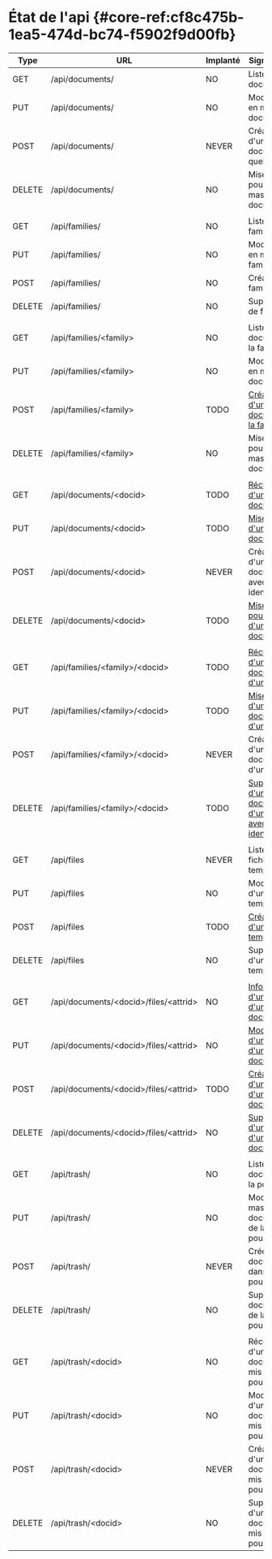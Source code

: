 # État de l'api {#core-ref:cf8c475b-1ea5-474d-bc74-f5902f9d00fb}



|  Type  |                        URL                        |               Implanté              |                             Signification                             |
| ------ | ------------------------------------------------- | ----------------------------------- | --------------------------------------------------------------------- |
| GET    | /api/documents/                                   | <span class="apiNo">NO</span>       | Liste de documents                                                    |
| PUT    | /api/documents/                                   | <span class="apiNo">NO</span>       | Modification en masse de documents                                    |
| POST   | /api/documents/                                   | <span class="apiNever">NEVER</span> | Création d'un document quelconque                                     |
| DELETE | /api/documents/                                   | <span class="apiNo">NO</span>       | Mise à la poubelle en masse de documents                              |
|        |                                                   |                                     |                                                                       |
| GET    | /api/families/                                    | <span class="apiNo">NO</span>       | Liste des familles                                                    |
| PUT    | /api/families/                                    | <span class="apiNo">NO</span>       | Modification en masse de familles                                     |
| POST   | /api/families/                                    | <span class="apiNo">NO</span>       | Création de familles                                                  |
| DELETE | /api/families/                                    | <span class="apiNo">NO</span>       | Suppression de familles                                               |
|        |                                                   |                                     |                                                                       |
| GET    | /api/families/&lt;family&gt;                      | <span class="apiNo">NO</span>       | Liste de document de la famille                                       |
| PUT    | /api/families/&lt;family&gt;                      | <span class="apiNo">NO</span>       | Modification en masse de documents                                    |
| POST   | /api/families/&lt;family&gt;                      | <span class="apiTodo">TODO</span>   | [Création d'un document de la famille][POSTDOC]                       |
| DELETE | /api/families/&lt;family&gt;                      | <span class="apiNo">NO</span>       | Mise à la poubelle en masse de documents                              |
|        |                                                   |                                     |                                                                       |
| GET    | /api/documents/&lt;docid&gt;                      | <span class="apiTodo">TODO</span>   | [Récupération d'un document][GETDOC]                                  |
| PUT    | /api/documents/&lt;docid&gt;                      | <span class="apiTodo">TODO</span>   | [Mise à jour d'un document][PUTDOC]                                   |
| POST   | /api/documents/&lt;docid&gt;                      | <span class="apiNever">NEVER</span> | Création d'un document avec un identifiant                            |
| DELETE | /api/documents/&lt;docid&gt;                      | <span class="apiTodo">TODO</span>   | [Mise à la poubelle d'un document][DELDOC]                            |
|        |                                                   |                                     |                                                                       |
| GET    | /api/families/&lt;family&gt;/&lt;docid&gt;        | <span class="apiTodo">TODO</span>   | [Récupération d'un document d'une famille][GETDOC]                    |
| PUT    | /api/families/&lt;family&gt;/&lt;docid&gt;        | <span class="apiTodo">TODO</span>   | [Mise à jour d'un document d'une famille][PUTDOC]                     |
| POST   | /api/families/&lt;family&gt;/&lt;docid&gt;        | <span class="apiTodo">NEVER</span>  | Création d'un document d'une famille                                  |
| DELETE | /api/families/&lt;family&gt;/&lt;docid&gt;        | <span class="apiTodo">TODO</span>   | [Suppression d'un document d'une famille avec un identifiant][DELDOC] |
|        |                                                   |                                     |                                                                       |
| GET    | /api/files                                        | <span class="apiNever">NEVER</span> | Liste des fichiers temporaires                                        |
| PUT    | /api/files                                        | <span class="apiNo">NO</span>       | Modification d'un fichier temporaire                                  |
| POST   | /api/files                                        | <span class="apiTodo">TODO</span>   | [Création d'un fichier temporaire][POSTFILE]                          |
| DELETE | /api/files                                        | <span class="apiNo">NO</span>       | Suppression d'un fichier temporaire                                   |
|        |                                                   |                                     |                                                                       |
| GET    | /api/documents/&lt;docid&gt;/files/&lt;attrid&gt; | <span class="apiNo">NO</span>       | [Information d'un fichier d'un document][GETFILE]                     |
| PUT    | /api/documents/&lt;docid&gt;/files/&lt;attrid&gt; | <span class="apiNo">NO</span>       | [Modification d'un fichier d'un document][PUTFILE]                    |
| POST   | /api/documents/&lt;docid&gt;/files/&lt;attrid&gt; | <span class="apiTodo">TODO</span>   | [Création d'un fichier d'un document][POSTFILE]                       |
| DELETE | /api/documents/&lt;docid&gt;/files/&lt;attrid&gt; | <span class="apiNo">NO</span>       | [Suppression d'un fichier d'un document][DELFILE]                     |
|        |                                                   |                                     |                                                                       |
| GET    | /api/trash/                                       | <span class="apiNo">NO</span>       | Liste document de la poubelle                                         |
| PUT    | /api/trash/                                       | <span class="apiNo">NO</span>       | Modifie en masse les documents de la poubelle                         |
| POST   | /api/trash/                                       | <span class="apiNever">NEVER</span> | Créer un document dans la poubelle                                    |
| DELETE | /api/trash/                                       | <span class="apiNo">NO</span>       | Supprime les documents de la poubelle                                 |
|        |                                                   |                                     |                                                                       |
| GET    | /api/trash/&lt;docid&gt;                          | <span class="apiNo">NO</span>       | Récupération d'un document mis à la poubelle                          |
| PUT    | /api/trash/&lt;docid&gt;                          | <span class="apiNo">NO</span>       | Modification d'un document mis à la poubelle                          |
| POST   | /api/trash/&lt;docid&gt;                          | <span class="apiNever">NEVER</span> | Création d'un document mis à la poubelle                              |
| DELETE | /api/trash/&lt;docid&gt;                          | <span class="apiNo">NO</span>       | Suppression d'un document mis à la poubelle                           |


<!--links-->

[POSTDOC]: #core-ref:97b6c23a-e527-48b8-ab52-b5e869dadce7
[GETDOC]: #core-ref:3fc0b4b4-149c-42a8-91b2-96799d668b9b
[PUTDOC]: #core-ref:2d248523-ddf4-4654-bd5d-6e5af3b5056d
[DELDOC]: #core-ref:85b9c9f2-cb76-4d07-9525-ec90af2561e2

[POSTFILE]: #core-ref:5797255d-128d-4aa4-9c11-2c8195cca63d
[GETFILE]: #core-ref:fa90f9f7-0f35-46b3-a09a-b49e6a75ab5d
[PUTFILE]: #core-ref:4bd2f27b-8457-403e-be9b-8ff036f15b0f
[DELFILE]: #core-ref:06a16210-db4a-494b-923d-5c8d70f88a66

